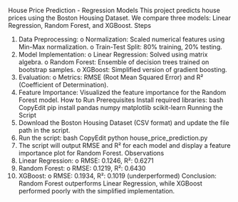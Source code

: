 House Price Prediction - Regression Models
This project predicts house prices using the Boston Housing Dataset. We compare three models: Linear Regression, Random Forest, and XGBoost.
Steps
1.	Data Preprocessing:
o	Normalization: Scaled numerical features using Min-Max normalization.
o	Train-Test Split: 80% training, 20% testing.
2.	Model Implementation:
o	Linear Regression: Solved using matrix algebra.
o	Random Forest: Ensemble of decision trees trained on bootstrap samples.
o	XGBoost: Simplified version of gradient boosting.
3.	Evaluation:
o	Metrics: RMSE (Root Mean Squared Error) and R² (Coefficient of Determination).
4.	Feature Importance: Visualized the feature importance for the Random Forest model.
How to Run
Prerequisites
Install required libraries:
bash
CopyEdit
pip install pandas numpy matplotlib scikit-learn
Running the Script
1.	Download the Boston Housing Dataset (CSV format) and update the file path in the script.
2.	Run the script:
bash
CopyEdit
python house_price_prediction.py
3.	The script will output RMSE and R² for each model and display a feature importance plot for Random Forest.
Observations
1.	Linear Regression:
o	RMSE: 0.1246, R²: 0.6271
2.	Random Forest:
o	RMSE: 0.1219, R²: 0.6430
3.	XGBoost:
o	RMSE: 0.1934, R²: 0.1019 (underperformed)
Conclusion: Random Forest outperforms Linear Regression, while XGBoost performed poorly with the simplified implementation.

